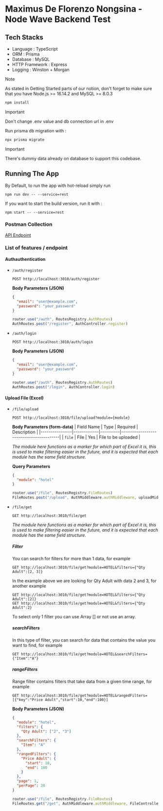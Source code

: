 # Maximus De Florenzo Nongsina - Node Wave Backend Test

## Tech Stacks 

- Language : TypeScript 
- ORM : Prisma 
- Database : MySQL
- HTTP Framework : Express 
- Logging : Winston + Morgan

> [!NOTE]  
>  As stated in Getting Started parts of our notion, don't forget to make sure that you have Node.js >= 16.14.2 and MySQL >= 8.0.3

```powershell
npm install
```
> [!IMPORTANT]  
Don't change .env value and db connection url in .env

Run prisma db migration with :

```powershell
npx prisma migrate
```

> [!IMPORTANT]  
> There's dummy data already on database to support this codebase.

## Running The App 
By Default, to run the app with hot-reload simply run 
```
npm run dev -- --service=rest
```

If you want to start the build version, run it with : 
```
npm start -- --service=rest
```

### Postman Collection
[API Endpoint](https://documenter.getpostman.com/view/26937832/2sB2j68VQk)

### List of features / endpoint
#### Authauthentication
- `/auth/register` 
  ```
  POST http://localhost:3010/auth/register
  ```

  **Body Parameters (JSON)**
  ```json
  {
    "email": "user@example.com",
    "password": "your_password"
  }
  ```

  ```js
  router.use("/auth", RoutesRegistry.AuthRoutes)
  AuthRoutes.post("/register", AuthController.register)
  ```

- `/auth/login` 
  ```
  POST http://localhost:3010/auth/login
  ```

  **Body Parameters (JSON)**
  ```json
  {
    "email": "user@example.com",
    "password": "your_password"
  }
  ```

  ```js
  router.use("/auth", RoutesRegistry.AuthRoutes)
  AuthRoutes.post("/login", AuthController.login)

#### Upload File (Excel) 
- `/file/upload` 
  ```
  POST http://localhost:3010/file/upload?module={module}
  ```

  **Body Parameters (form-data)**
  | Field Name     | Type        | Required | Description                              |
  |----------------|-------------|----------|------------------------------------------|
  | `file`         | File        | Yes      | File to be uploaded                      |


  *The module here functions as a marker for which part of Excel it is, this is used to make filtering easier in the future, and it is expected that each module has the same field structure.*

  **Query Parameters**
  ```json
  {
    "module": "hotel"
  }
  ```

  ```js
  router.use("/file", RoutesRegistry.FileRoutes)
  FileRoutes.post("/upload", AuthMiddleware.authMiddleware, uploadMiddleware.single("file"), FileController.upload)
  ```

- `/file/get` 
  ```
  GET http://localhost:3010/file/get
  ```

  *The module here functions as a marker for which part of Excel it is, this is used to make filtering easier in the future, and it is expected that each module has the same field structure.*

  ##### Filter
  You can search for filters for more than 1 data, for example
  ```
  GET http://localhost:3010/file/get?module=HOTEL&filters={"Qty Adult":[2, 3]}
  ```
  In the example above we are looking for Qty Adult with data 2 and 3, for another example
  ```
  GET http://localhost:3010/file/get?module=HOTEL&filters={"Qty Adult":[2]}
  GET http://localhost:3010/file/get?module=HOTEL&filters={"Qty Adult":2}
  ```
  To select only 1 filter you can use Array [] or not use an array.
  
  ##### searchFilters
  In this type of filter, you can search for data that contains the value you want to find, for example
  ```
  GET http://localhost:3010/file/get?module=HOTEL&searchFilters={"Item":"A"}
  ```

  ##### rangeFilters
  Range filter contains filters that take data from a given time range, for example
  ```
  GET http://localhost:3010/file/get?module=HOTEL&rangedFilters=[{"key":"Price Adult","start":10,"end":100}]
  ```

  **Body Parameters (JSON)**
  ```json
  {
    "module": "hotel",
    "filters": {
      "Qty Adult": ["2", "3"]
    },
    "searchFilters": {
      "Item": "A"
    },
    "rangedFilters": {
      "Price Adult": {
        "start": 10,
        "end": 100
      }
    },
    "page": 1,
    "perPage": 20
  }
  ```

  ```js
  router.use("/file", RoutesRegistry.FileRoutes)
  FileRoutes.get("/get", AuthMiddleware.authMiddleware, FileController.get)
  ```